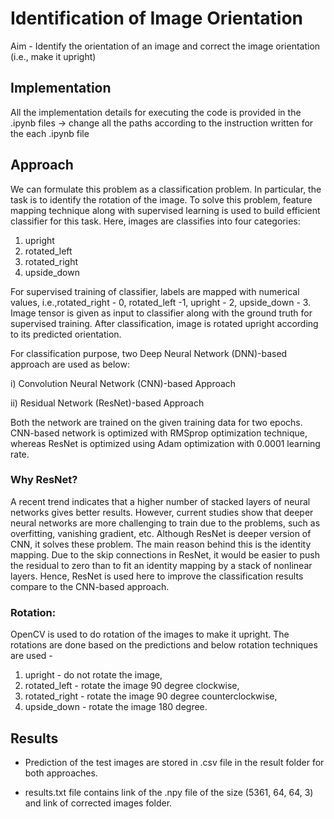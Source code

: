 # Identification of Image Orientation

Aim - Identify the orientation of an image and correct the image orientation (i.e., make it upright)


## Implementation

All the implementation details for executing the code is provided in the .ipynb files -> change all the paths according to the instruction written for the each .ipynb file


## Approach

We can formulate this problem as a classification problem. In particular, the task is to identify the rotation of the image. To solve this problem, feature mapping technique along with supervised learning is used to build efficient classifier for this task. Here, images are classifies into four categories: 
1. upright
2. rotated_left 
3. rotated_right 
4. upside_down

For supervised training of classifier, labels are mapped with numerical values, i.e.,rotated_right - 0, rotated_left -1, upright - 2, upside_down - 3.  Image tensor is given as input to classifier along with the ground truth for supervised training. After classification, image is rotated upright according to its predicted orientation.

For classification purpose, two Deep Neural Network (DNN)-based approach are used as below:

i) Convolution Neural Network (CNN)-based Approach

ii) Residual Network (ResNet)-based Approach

Both the network are trained on the given training data for two epochs. CNN-based network is optimized with RMSprop optimization technique, whereas ResNet is optimized using Adam optimization with 0.0001 learning rate.


### Why ResNet?
A recent trend indicates that a higher number of stacked layers of neural networks gives better results. However, current studies show that deeper neural networks are more challenging to train due to the problems, such as overfitting, vanishing gradient, etc. Although ResNet is deeper version of CNN, it solves these problem. The main reason behind this is the identity mapping. Due to the skip connections in ResNet, it would be easier to push the residual to zero than to fit an identity mapping by a stack of nonlinear layers. Hence, ResNet is used here to improve the classification results compare to the CNN-based approach.

### Rotation:
OpenCV is used to do rotation of the images to make it upright. The rotations are done based on the predictions and below rotation techniques are used -
1) upright - do not rotate the image,
2) rotated_left - rotate the image 90 degree clockwise,
3) rotated_right - rotate the image 90 degree counterclockwise,
4) upside_down - rotate the image 180 degree.


## Results

* Prediction of the test images are stored in .csv file in the result folder for both approaches.

* results.txt file contains link of the .npy file of the size (5361, 64, 64, 3) and link of corrected images folder.
